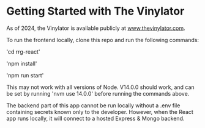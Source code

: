 # Getting Started with The Vinylator

As of 2024, the Vinylator is available publicly at www.thevinylator.com.

To run the frontend locally, clone this repo and run the following commands:

'cd rrg-react'

'npm install'

'npm run start'

This may not work with all versions of Node. V14.0.0 should work, and can be set by running 'nvm use 14.0.0' before running the commands above.

The backend part of this app cannot be run locally without a .env file containing secrets known only to the developer.
However, when the React app runs locally, it will connect to a hosted Express & Mongo backend.
